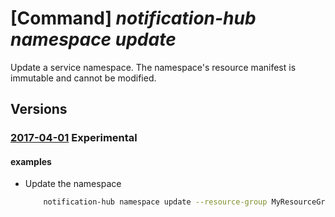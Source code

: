 # [Command] _notification-hub namespace update_

Update a service namespace. The namespace's resource manifest is immutable and cannot be modified.

## Versions

### [2017-04-01](/Resources/mgmt-plane/L3N1YnNjcmlwdGlvbnMve30vcmVzb3VyY2Vncm91cHMve30vcHJvdmlkZXJzL21pY3Jvc29mdC5ub3RpZmljYXRpb25odWJzL25hbWVzcGFjZXMve30=/2017-04-01.xml) **Experimental**

<!-- mgmt-plane /subscriptions/{}/resourcegroups/{}/providers/microsoft.notificationhubs/namespaces/{} 2017-04-01 -->

#### examples

- Update the namespace
    ```bash
        notification-hub namespace update --resource-group MyResourceGroup --name my-namespace --sku Standard
    ```
